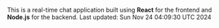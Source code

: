This is a real-time chat application built using **React** for the frontend and **Node.js** for the backend.
Last updated: Sun Nov 24 04:09:30 UTC 2024
